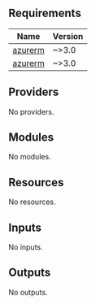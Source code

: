 ## Requirements

| Name | Version |
|------|---------|
| <a name="requirement_azurerm"></a> [azurerm](#requirement\_azurerm) | ~>3.0 |
| <a name="requirement_azurerm"></a> [azurerm](#requirement\_azurerm) | ~>3.0 |

## Providers

No providers.

## Modules

No modules.

## Resources

No resources.

## Inputs

No inputs.

## Outputs

No outputs.
